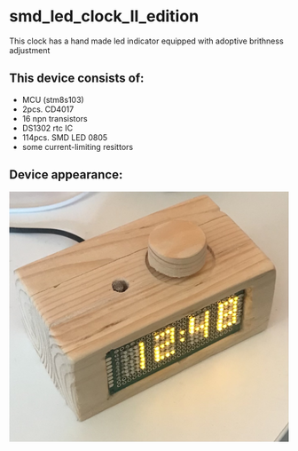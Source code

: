 # smd_led_clock_II_edition
This clock has a hand made led indicator equipped with adoptive brithness adjustment
## This device consists of:
  * MCU (stm8s103)
  * 2pcs. CD4017
  * 16 npn transistors
  * DS1302 rtc IC
  * 114pcs. SMD LED 0805
  * some current-limiting resittors 

## Device appearance:
![appearance](https://github.com/AlGol86/smd_led_clock_II_edition/blob/master/Pictures/1.jpg)
